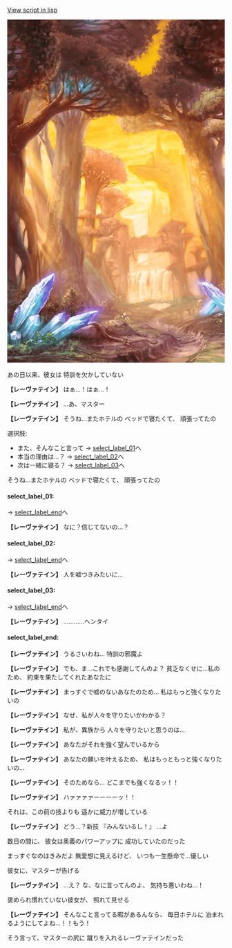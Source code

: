 [View script in lisp](../scripts/10024104.txt)

![forest_evening.png](../images/backgrounds/forest_evening.png)

あの日以来、彼女は
特訓を欠かしていない

**【レーヴァテイン】**
はぁ…！はぁ…！

**【レーヴァテイン】**
…あ、マスター

**【レーヴァテイン】**
そうね…またホテルの
ベッドで寝たくて、
頑張ってたの

選択肢:
- また、そんなこと言って → [select_label_01](#select_label_01)へ
- 本当の理由は…？ → [select_label_02](#select_label_02)へ
- 次は一緒に寝る？ → [select_label_03](#select_label_03)へ

そうね…またホテルの
ベッドで寝たくて、
頑張ってたの

#### select_label_01:
 → [select_label_end](#select_label_end)へ

**【レーヴァテイン】**
なに？信じてないの…？

#### select_label_02:
 → [select_label_end](#select_label_end)へ

**【レーヴァテイン】**
人を嘘つきみたいに…

#### select_label_03:
 → [select_label_end](#select_label_end)へ

**【レーヴァテイン】**
…………ヘンタイ

#### select_label_end:

**【レーヴァテイン】**
うるさいわね…
特訓の邪魔よ

**【レーヴァテイン】**
でも、ま…これでも感謝してんのよ？
貧乏なくせに…私のため、
約束を果たしてくれたあなたに

**【レーヴァテイン】**
まっすぐで嘘のないあなたのため…
私はもっと強くなりたいの

**【レーヴァテイン】**
なぜ、私が人々を守りたいかわかる？

**【レーヴァテイン】**
私が、異族から
人々を守りたいと思うのは…

**【レーヴァテイン】**
あなたがそれを強く望んでいるから

**【レーヴァテイン】**
あなたの願いを叶えるため、
私はもっともっと強くなりたいの…

**【レーヴァテイン】**
そのためなら…
どこまでも強くなるッ！！

**【レーヴァテイン】**
ハァァァァーーーーッ！！

それは、この前の技よりも
遥かに威力が増している

**【レーヴァテイン】**
どう…？新技
『みんないるし！』
…よ　

数日の間に、
彼女は奥義のパワーアップに
成功していたのだった

まっすぐなのはきみだよ
無愛想に見えるけど、
いつも一生懸命で…優しい

彼女に、マスターが告げる

**【レーヴァテイン】**
…え？
な、なに言ってんのよ、
気持ち悪いわね…！

褒められ慣れていない彼女が、
照れて見せる

**【レーヴァテイン】**
そんなこと言ってる暇があるんなら、
毎日ホテルに
泊まれるようにしてよね…！！もう！

そう言って、マスターの尻に
蹴りを入れるレーヴァテインだった